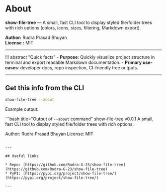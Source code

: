 # About

**show-file-tree** — A small, fast CLI tool to display styled file/folder trees with rich options (colors, icons, sizes, filtering, Markdown export).

**Author:** Rudra Prasad Bhuyan  
**License :** MIT

---

!!! abstract "Quick facts"
    - **Purpose**: Quickly visualize project structure in terminal and export readable Markdown documentation.
    - **Primary use-cases**: developer docs, repo inspection, CI-friendly tree outputs.

---

## Get this info from the CLI

```bash title="About Command"
show-file-tree --about
```

Example output:

```bash title="Output of `--about` command"
show-file-tree v0.0.1
A small, fast CLI tool to display styled file/folder trees with rich options.

Author: Rudra Prasad Bhuyan
License: MIT
```

---

## Useful links

* Repo: [https://github.com/Rudra-G-23/show-file-tree](https://github.com/Rudra-G-23/show-file-tree)
* PyPI: [https://pypi.org/project/show-file-tree/](https://pypi.org/project/show-file-tree/)

---